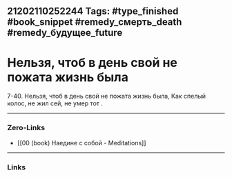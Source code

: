 21202110252244
Tags: #type_finished #book_snippet #remedy_смерть_death #remedy_будущее_future
---
# Нельзя, чтоб в день свой не пожата жизнь была

 7-40. Нельзя, чтоб в день свой не пожата жизнь была, Как спелый колос,  не жил сей, не умер тот  .

---
### Zero-Links
- [[00 (book) Наедине с собой - Meditations]]
---
### Links
